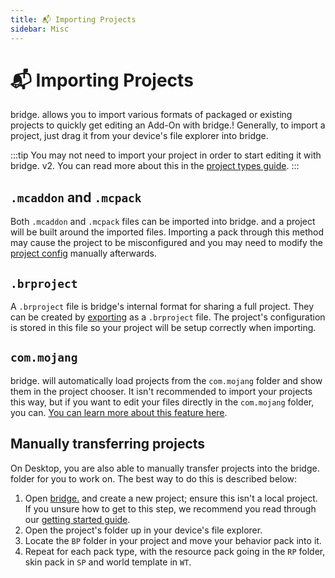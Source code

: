 ```yaml
---
title: 📬 Importing Projects
sidebar: Misc
---
```


# 📬 Importing Projects

bridge. allows you to import various formats of packaged or existing projects to quickly get editing an Add-On with bridge.! Generally, to import a project, just drag it from your device's file explorer into bridge.

:::tip
You may not need to import your project in order to start editing it with bridge. v2. You can read more about this in the [project types guide](/guide/misc/project-types/).
:::

## `.mcaddon` and `.mcpack`

Both `.mcaddon` and `.mcpack` files can be imported into bridge. and a project will be built around the imported files. Importing a pack through this method may cause the project to be misconfigured and you may need to modify the [project config](/guide/misc/project-config) manually afterwards.

## `.brproject`

A `.brproject` file is bridge's internal format for sharing a full project. They can be created by [exporting](/guide/misc/export-project/index) as a `.brproject` file. The project's configuration is stored in this file so your project will be setup correctly when importing.

## `com.mojang`

bridge. will automatically load projects from the `com.mojang` folder and show them in the project chooser. It isn't recommended to import your projects this way, but if you want to edit your files directly in the `com.mojang` folder, you can. [You can learn more about this feature here](/guide/misc/project-types/index.html#com-mojang-project).

## Manually transferring projects

On Desktop, you are also able to manually transfer projects into the bridge. folder for you to work on. The best way to do this is described below:

1. Open [bridge.](https://editor.bridge-core.app/) and create a new project; ensure this isn't a local project. If you unsure how to get to this step, we recommend you read through our [getting started guide](/guide/index).
2. Open the project's folder up in your device's file explorer.
3. Locate the `BP` folder in your project and move your behavior pack into it.
4. Repeat for each pack type, with the resource pack going in the `RP` folder, skin pack in `SP` and world template in `WT`.
